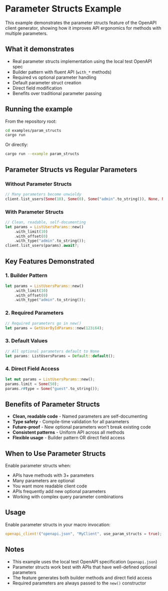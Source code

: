 # Parameter Structs Example

This example demonstrates the parameter structs feature of the OpenAPI client generator, showing how it improves API ergonomics for methods with multiple parameters.

## What it demonstrates

- Real parameter structs implementation using the local test OpenAPI spec
- Builder pattern with fluent API (`with_*` methods)
- Required vs optional parameter handling
- Default parameter struct creation
- Direct field modification
- Benefits over traditional parameter passing

## Running the example

From the repository root:

```bash
cd examples/param_structs
cargo run
```

Or directly:

```bash
cargo run --example param_structs
```

## Parameter Structs vs Regular Parameters

### Without Parameter Structs
```rust
// Many parameters become unwieldy
client.list_users(Some(10), Some(0), Some("admin".to_string()), None, None).await?;
```

### With Parameter Structs
```rust
// Clean, readable, self-documenting
let params = ListUsersParams::new()
    .with_limit(10)
    .with_offset(0)
    .with_type("admin".to_string());
client.list_users(params).await?;
```

## Key Features Demonstrated

### 1. Builder Pattern
```rust
let params = ListUsersParams::new()
    .with_limit(10)
    .with_offset(0)
    .with_type("admin".to_string());
```

### 2. Required Parameters
```rust
// Required parameters go in new()
let params = GetUserByIdParams::new(123i64);
```

### 3. Default Values
```rust
// All optional parameters default to None
let params: ListUsersParams = Default::default();
```

### 4. Direct Field Access
```rust
let mut params = ListUsersParams::new();
params.limit = Some(50);
params.r#type = Some("guest".to_string());
```

## Benefits of Parameter Structs

- **Clean, readable code** - Named parameters are self-documenting
- **Type safety** - Compile-time validation for all parameters
- **Future-proof** - New optional parameters won't break existing code
- **Consistent patterns** - Uniform API across all methods
- **Flexible usage** - Builder pattern OR direct field access

## When to Use Parameter Structs

Enable parameter structs when:
- APIs have methods with 3+ parameters
- Many parameters are optional
- You want more readable client code
- APIs frequently add new optional parameters
- Working with complex query parameter combinations

## Usage

Enable parameter structs in your macro invocation:

```rust
openapi_client!("openapi.json", "MyClient", use_param_structs = true);
```

## Notes

- This example uses the local test OpenAPI specification (`openapi.json`)
- Parameter structs work best with APIs that have well-defined optional parameters
- The feature generates both builder methods and direct field access
- Required parameters are always passed to the `new()` constructor